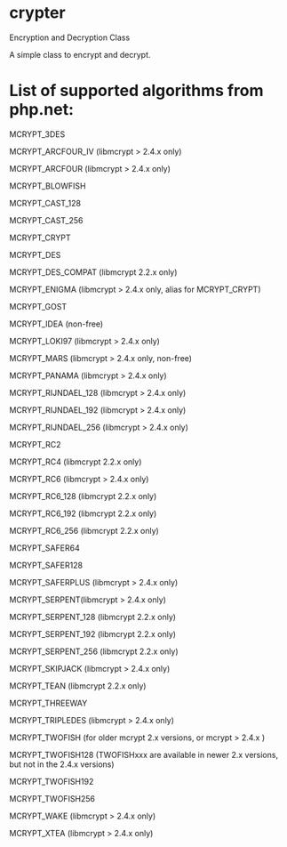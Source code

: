 crypter
=======

Encryption and Decryption Class

A simple class to encrypt and decrypt. 

List of supported algorithms from php.net:
=======

MCRYPT_3DES

MCRYPT_ARCFOUR_IV (libmcrypt > 2.4.x only)

MCRYPT_ARCFOUR (libmcrypt > 2.4.x only)

MCRYPT_BLOWFISH

MCRYPT_CAST_128

MCRYPT_CAST_256

MCRYPT_CRYPT

MCRYPT_DES

MCRYPT_DES_COMPAT (libmcrypt 2.2.x only)

MCRYPT_ENIGMA (libmcrypt > 2.4.x only, alias for MCRYPT_CRYPT)

MCRYPT_GOST

MCRYPT_IDEA (non-free)

MCRYPT_LOKI97 (libmcrypt > 2.4.x only)

MCRYPT_MARS (libmcrypt > 2.4.x only, non-free)

MCRYPT_PANAMA (libmcrypt > 2.4.x only)

MCRYPT_RIJNDAEL_128 (libmcrypt > 2.4.x only)

MCRYPT_RIJNDAEL_192 (libmcrypt > 2.4.x only)

MCRYPT_RIJNDAEL_256 (libmcrypt > 2.4.x only)

MCRYPT_RC2

MCRYPT_RC4 (libmcrypt 2.2.x only)

MCRYPT_RC6 (libmcrypt > 2.4.x only)

MCRYPT_RC6_128 (libmcrypt 2.2.x only)

MCRYPT_RC6_192 (libmcrypt 2.2.x only)

MCRYPT_RC6_256 (libmcrypt 2.2.x only)

MCRYPT_SAFER64

MCRYPT_SAFER128

MCRYPT_SAFERPLUS (libmcrypt > 2.4.x only)

MCRYPT_SERPENT(libmcrypt > 2.4.x only)

MCRYPT_SERPENT_128 (libmcrypt 2.2.x only)

MCRYPT_SERPENT_192 (libmcrypt 2.2.x only)

MCRYPT_SERPENT_256 (libmcrypt 2.2.x only)

MCRYPT_SKIPJACK (libmcrypt > 2.4.x only)

MCRYPT_TEAN (libmcrypt 2.2.x only)

MCRYPT_THREEWAY

MCRYPT_TRIPLEDES (libmcrypt > 2.4.x only)

MCRYPT_TWOFISH (for older mcrypt 2.x versions, or mcrypt > 2.4.x )

MCRYPT_TWOFISH128 (TWOFISHxxx are available in newer 2.x versions, but not in the 2.4.x versions)

MCRYPT_TWOFISH192

MCRYPT_TWOFISH256

MCRYPT_WAKE (libmcrypt > 2.4.x only)

MCRYPT_XTEA (libmcrypt > 2.4.x only)
